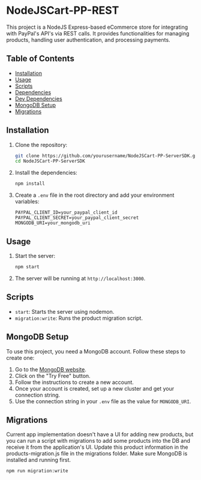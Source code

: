 # NodeJSCart-PP-REST

This project is a NodeJS Express-based eCommerce store for integrating with PayPal's API's via REST calls. It provides functionalities for managing products, handling user authentication, and processing payments.

## Table of Contents

- [Installation](#installation)
- [Usage](#usage)
- [Scripts](#scripts)
- [Dependencies](#dependencies)
- [Dev Dependencies](#dev-dependencies)
- [MongoDB Setup](#mongodb-setup)
- [Migrations](#migrations)

## Installation

1. Clone the repository:

   ```sh
   git clone https://github.com/yourusername/NodeJSCart-PP-ServerSDK.git
   cd NodeJSCart-PP-ServerSDK
   ```

2. Install the dependencies:

   ```sh
   npm install
   ```

3. Create a `.env` file in the root directory and add your environment variables:
   ```env
   PAYPAL_CLIENT_ID=your_paypal_client_id
   PAYPAL_CLIENT_SECRET=your_paypal_client_secret
   MONGODB_URI=your_mongodb_uri
   ```

## Usage

1. Start the server:

   ```sh
   npm start
   ```

2. The server will be running at `http://localhost:3000`.

## Scripts

- `start`: Starts the server using nodemon.
- `migration:write`: Runs the product migration script.

## MongoDB Setup

To use this project, you need a MongoDB account. Follow these steps to create one:

1. Go to the [MongoDB website](https://www.mongodb.com/).
2. Click on the "Try Free" button.
3. Follow the instructions to create a new account.
4. Once your account is created, set up a new cluster and get your connection string.
5. Use the connection string in your `.env` file as the value for `MONGODB_URI`.

## Migrations

Current app implementation doesn't have a UI for adding new products, but you can run a script with migrations to add some products into the DB and receive it from the application's UI. Update this product information in the products-migration.js file in the migrations folder. Make sure MongoDB is installed and running first.

```sh
npm run migration:write
```
